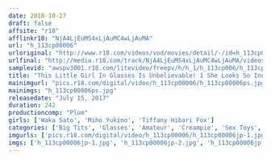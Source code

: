 ```yaml
---
date: 2018-10-27
draft: false
affsite: "r18"
afflinkr18: "NjA4LjEuMS4xLjAuMC4wLjAuMA"
url: "h_113cp00006"
urloriginal: "http://www.r18.com/videos/vod/movies/detail/-/id=h_113cp00006"
urlfinal: "http://media.r18.com/track/NjA4LjEuMS4xLjAuMC4wLjAuMA/videos/vod/movies/detail/-/id=h_113cp00006"
samplevid: "awspv3001.r18.com/litevideo/freepv/h/h_1/h_113cp006/h_113cp006_dmb_w.mp4"
title: "This Little Girl In Glasses Is Unbelievable! 1 She Looks So Innocent, And Plain, And Horny, Girls In Glasses Like This Are Actually Rich And Creamy In Body And Soul And Feel Really Good 4 Hours"
mainimgurl: "pics.r18.com/digital/video/h_113cp00006/h_113cp00006ps.jpg"
mainimgs: "h_113cp00006ps.jpg"
releasedate: "July 15, 2017"
duration: 242
productioncomp: "Plum"
girls: ['Waka Sato', 'Miho Yukino', 'Tiffany Hibari Fox']
categories: ['Big Tits', 'Glasses', 'Amateur', 'Creampie', 'Sex Toys', 'Over 4 Hours']
imgurls: ['pics.r18.com/digital/video/h_113cp00006/h_113cp00006jp-1.jpg', 'pics.r18.com/digital/video/h_113cp00006/h_113cp00006jp-2.jpg', 'pics.r18.com/digital/video/h_113cp00006/h_113cp00006jp-3.jpg', 'pics.r18.com/digital/video/h_113cp00006/h_113cp00006jp-4.jpg', 'pics.r18.com/digital/video/h_113cp00006/h_113cp00006jp-5.jpg', 'pics.r18.com/digital/video/h_113cp00006/h_113cp00006jp-6.jpg', 'pics.r18.com/digital/video/h_113cp00006/h_113cp00006jp-7.jpg', 'pics.r18.com/digital/video/h_113cp00006/h_113cp00006jp-8.jpg', 'pics.r18.com/digital/video/h_113cp00006/h_113cp00006jp-9.jpg', 'pics.r18.com/digital/video/h_113cp00006/h_113cp00006jp-10.jpg', 'pics.r18.com/digital/video/h_113cp00006/h_113cp00006jp-11.jpg', 'pics.r18.com/digital/video/h_113cp00006/h_113cp00006jp-12.jpg', 'pics.r18.com/digital/video/h_113cp00006/h_113cp00006jp-13.jpg', 'pics.r18.com/digital/video/h_113cp00006/h_113cp00006jp-14.jpg', 'pics.r18.com/digital/video/h_113cp00006/h_113cp00006jp-15.jpg', 'pics.r18.com/digital/video/h_113cp00006/h_113cp00006jp-16.jpg', 'pics.r18.com/digital/video/h_113cp00006/h_113cp00006jp-17.jpg', 'pics.r18.com/digital/video/h_113cp00006/h_113cp00006jp-18.jpg', 'pics.r18.com/digital/video/h_113cp00006/h_113cp00006jp-19.jpg', 'pics.r18.com/digital/video/h_113cp00006/h_113cp00006jp-20.jpg']
imgs: ['h_113cp00006jp-1.jpg', 'h_113cp00006jp-2.jpg', 'h_113cp00006jp-3.jpg', 'h_113cp00006jp-4.jpg', 'h_113cp00006jp-5.jpg', 'h_113cp00006jp-6.jpg', 'h_113cp00006jp-7.jpg', 'h_113cp00006jp-8.jpg', 'h_113cp00006jp-9.jpg', 'h_113cp00006jp-10.jpg', 'h_113cp00006jp-11.jpg', 'h_113cp00006jp-12.jpg', 'h_113cp00006jp-13.jpg', 'h_113cp00006jp-14.jpg', 'h_113cp00006jp-15.jpg', 'h_113cp00006jp-16.jpg', 'h_113cp00006jp-17.jpg', 'h_113cp00006jp-18.jpg', 'h_113cp00006jp-19.jpg', 'h_113cp00006jp-20.jpg']
---
```


